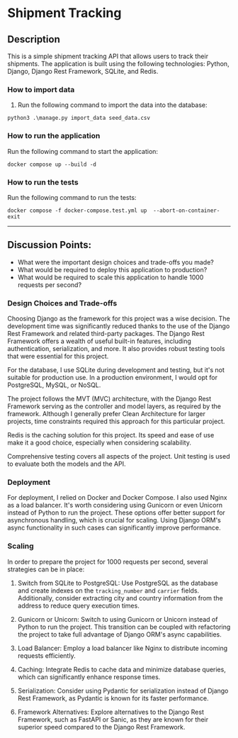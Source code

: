 # Shipment Tracking

## Description

This is a simple shipment tracking API that allows users to track their shipments. The application is built using the
following technologies:
Python, Django, Django Rest Framework, SQLite, and Redis.

### How to import data

1. Run the following command to import the data into the database:

```commandline
python3 .\manage.py import_data seed_data.csv
```

### How to run the application

Run the following command to start the application:

```commandline
docker compose up --build -d
```

### How to run the tests

Run the following command to run the tests:

```commandline
docker compose -f docker-compose.test.yml up  --abort-on-container-exit
```

----


## Discussion Points:

- What were the important design choices and trade-offs you made?
- What would be required to deploy this application to production?
- What would be required to scale this application to handle 1000 requests per second?

### Design Choices and Trade-offs

Choosing Django as the framework for this project was a wise decision. The development time was significantly reduced thanks to the use of the Django Rest Framework and related third-party packages. The Django Rest Framework offers a wealth of useful built-in features, including authentication, serialization, and more. It also provides robust testing tools that were essential for this project.

For the database, I use SQLite during development and testing, but it's not suitable for production use. In a production environment, I would opt for PostgreSQL, MySQL, or NoSQL.

The project follows the MVT (MVC) architecture, with the Django Rest Framework serving as the controller and model layers, as required by the framework. Although I generally prefer Clean Architecture for larger projects, time constraints required this approach for this particular project.

Redis is the caching solution for this project. Its speed and ease of use make it a good choice, especially when considering scalability.

Comprehensive testing covers all aspects of the project. Unit testing is used to evaluate both the models and the API.

### Deployment

For deployment, I relied on Docker and Docker Compose. I also used Nginx as a load balancer. It's worth considering using Gunicorn or even Unicorn instead of Python to run the project. These options offer better support for asynchronous handling, which is crucial for scaling. Using Django ORM's async functionality in such cases can significantly improve performance.

### Scaling

In order to prepare the project for 1000 requests per second, several strategies can be in place:

1. Switch from SQLite to PostgreSQL: Use PostgreSQL as the database and create indexes on the `tracking_number` and `carrier` fields. Additionally, consider extracting city and country information from the address to reduce query execution times.

2. Gunicorn or Unicorn: Switch to using Gunicorn or Unicorn instead of Python to run the project. This transition can be coupled with refactoring the project to take full advantage of Django ORM's async capabilities.

3. Load Balancer: Employ a load balancer like Nginx to distribute incoming requests efficiently.

4. Caching: Integrate Redis to cache data and minimize database queries, which can significantly enhance response times.

5. Serialization: Consider using Pydantic for serialization instead of Django Rest Framework, as Pydantic is known for its faster performance.

6. Framework Alternatives: Explore alternatives to the Django Rest Framework, such as FastAPI or Sanic, as they are known for their superior speed compared to the Django Rest Framework.

